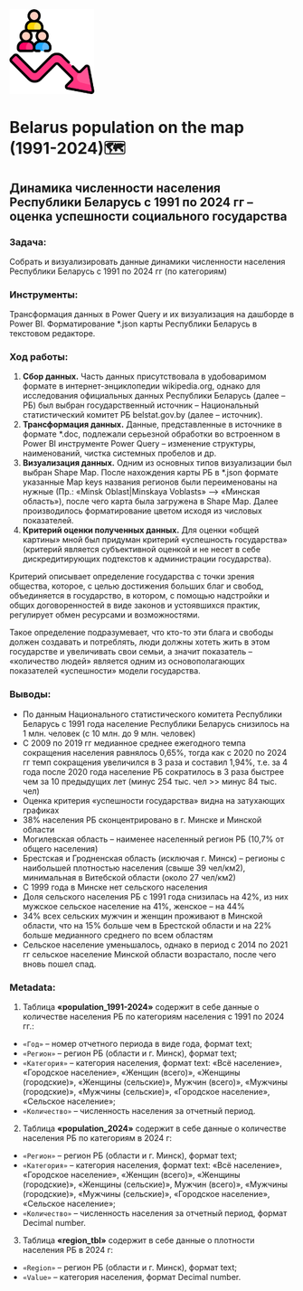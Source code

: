 <div id="header" >
 <img src="https://github.com/mr-Vozhyk/Belarus-population-on-the-map/blob/main/population.png" width="150"/>
</div>

# Belarus population on the map (1991-2024)🗺️
## Динамика численности населения Республики Беларусь с 1991 по 2024 гг – оценка успешности социального государства 

### Задача:
Собрать и визуализировать данные динамики численности населения Республики Беларусь с 1991 по 2024 гг (по категориям)
### Инструменты:
Трансформация данных в Power Query и их визуализация на дашборде в Power BI. Форматирование *.json карты Республики Беларусь в текстовом редакторе.
### Ход работы:
1.  **Сбор данных.** Часть данных присутствовала в удобоваримом формате 
в интернет-энциклопедии wikipedia.org, однако для исследования официальных данных Республики Беларусь (далее – РБ) был выбран государственный источник – Национальный статистический комитет РБ belstat.gov.by (далее – источник). 
2.  **Трансформация данных.** Данные, представленные в источнике в формате *.doc, подлежали серьезной обработки во встроенном в Power BI инструменте Power Query – изменение структуры, наименований, чистка системных пробелов и др.  
3.  **Визуализация данных.** Одним из основных типов визуализации был выбран Shape Map. 
После нахождения карты РБ в *.json формате указанные Map keys названия регионов были переименованы на нужные (Пр.: «Minsk Oblast|Minskaya Voblasts» --> «Минская область»), после чего карта была загружена в Shape Map. Далее производилось форматирование цветом исходя из числовых показателей.
4.  **Критерий оценки полученных данных.** Для оценки «общей картины» мной был придуман критерий «успешность государства» (критерий является субъективной оценкой и не несет в себе дискредитирующих подтекстов к администрации государства).
   
Критерий описывает определение государства с точки зрения общества, которое, с целью достижения больших благ и свобод, объединяется в государство, в котором, с помощью надстройки и общих договоренностей в виде законов и устоявшихся практик, регулирует обмен ресурсами и возможностями.

Такое определение подразумевает, что кто-то эти блага и свободы должен создавать и потреблять, люди должны хотеть жить в этом государстве и увеличивать свои семьи, а значит показатель – «количество людей» является одним из основополагающих показателей «успешности» модели государства.
### Выводы: 
- По данным Национального статистического комитета Республики Беларусь 
с 1991 года население Республики Беларусь снизилось на 1 млн. человек 
(с 10 млн. до 9 млн. человек)
- С 2009 по 2019 гг медианное среднее ежегодного темпа сокращения населения равнялось 0,65%, тогда как с 2020 по 2024 гг темп сокращения увеличился в 3 раза и составил 1,94%, т.е. за 4 года после 2020 года население РБ сократилось 
в 3 раза быстрее чем за 10 предыдущих лет (минус 254 тыс. чел >> минус 84 тыс. чел)
- Оценка критерия «успешности государства» видна на затухающих графиках
- 38% населения РБ сконцентрировано в г. Минске и Минской области
- Могилевская область – наименее населенный регион РБ (10,7% от общего населения)
- Брестская и Гродненская область (исключая г. Минск) – регионы с наибольшей плотностью населения (свыше 39 чел/км2), минимальная в Витебской области (около 27 чел/км2)
- С 1999 года в Минске нет сельского населения
- Доля сельского населения РБ с 1991 года снизилась на 42%, из них мужское сельское население на 41%, женское – на 44%
- З4% всех сельских мужчин и женщин проживают в Минской области, 
что на 15% больше чем в Брестской области и на 22% больше медианного среднего по всем областям
- Сельское население уменьшалось, однако в период с 2014 по 2021 гг сельское население Минской области возрастало, после чего вновь пошел спад.
### Metadata: 
1.  Таблица **«population_1991-2024»** содержит в себе данные о количестве населения РБ по категориям населения с 1991 по 2024 гг.:
- ```«Год»```              – номер отчетного периода в виде года, формат text;
- ```«Регион»```        – регион РБ (области и г. Минск), формат text;
- ```«Категория»```   – категория населения, формат text: 
«Всё население», «Городское население», «Женщин (всего)», «Женщины (городские)», «Женщины (сельские)», Мужчин (всего)», «Мужчины (городские)», «Мужчины (сельские)», «Городское население», «Сельское население»;
- ```«Количество»``` – численность населения за отчетный период.
2.  Таблица **«population_2024»** содержит в себе данные о количестве населения РБ по категориям в 2024 г:
- ```«Регион»```        – регион РБ (области и г. Минск), формат text;
- ```«Категория»```   – категория населения, формат text: 
«Всё население», «Городское население», «Женщин (всего)», «Женщины (городские)», «Женщины (сельские)», Мужчин (всего)», «Мужчины (городские)», «Мужчины (сельские)», «Городское население», «Сельское население»;
- ```«Количество»``` – численность населения за отчетный период, формат Decimal number.
3.  Таблица **«region_tbl»** содержит в себе данные о плотности населения РБ 
в 2024 г:
- ```«Region»``` – регион РБ (области и г. Минск), формат text;
- ```«Value»```   – категория населения, формат Decimal number.
